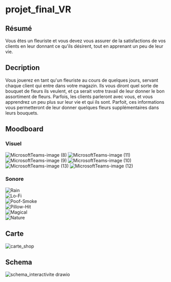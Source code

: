 # projet_final_VR

## Résumé
Vous êtes un fleuriste et vous devez vous assurer de la satisfactions de vos clients en leur donnant ce qu'ils désirent, tout en apprenant un peu de leur vie.

## Decription
Vous jouerez en tant qu'un fleuriste au cours de quelques jours, servant chaque client qui entre dans votre magazin. Ils vous diront quel sorte de bouquet de fleurs ils veulent, et ça serait votre travail de leur donner le bon assortiment de fleurs. Parfois, les clients parleront avec vous, et vous apprendrez un peu plus sur leur vie et qui ils sont. Parfoit, ces informations vous permetteront de leur donner quelques fleurs supplémentaires dans leurs bouquets.

## Moodboard
### Visuel
![MicrosoftTeams-image (8)](https://github.com/im-boyo/projet_final_VR/assets/89608091/2b8fc687-2063-42c6-9724-140b85f73eb6)
![MicrosoftTeams-image (11)](https://github.com/im-boyo/projet_final_VR/assets/89608091/47ebd74a-8a28-4ce6-a2b9-2f99927613d7)
![MicrosoftTeams-image (9)](https://github.com/im-boyo/projet_final_VR/assets/89608091/de37beb7-98ee-4748-ab09-fed2b6e8109c)
![MicrosoftTeams-image (10)](https://github.com/im-boyo/projet_final_VR/assets/89608091/529c5af7-bce2-41ab-823f-42e7ea54d291)
![MicrosoftTeams-image (13)](https://github.com/im-boyo/projet_final_VR/assets/89608091/a32e82af-4249-43ea-a0ab-b78abcbce570)
![MicrosoftTeams-image (12)](https://github.com/im-boyo/projet_final_VR/assets/89608091/be1c92a7-fe46-4393-8f96-421c8626cdc3)

### Sonore
![Rain](https://github.com/im-boyo/projet_final_VR/assets/89608091/d1fd3699-5d04-4558-8468-76be67b225b5) <br>
![Lo-Fi](https://github.com/im-boyo/projet_final_VR/assets/89608091/4711b1e8-47db-44f5-8e2b-6e2f8e74e048)<br>
![Poof-Smoke](https://github.com/im-boyo/projet_final_VR/assets/89608091/071b6ef4-caea-41cb-950b-279b2635c872)<br>
![Pillow-Hit](https://github.com/im-boyo/projet_final_VR/assets/89608091/8a902a60-8b03-4d46-a2c4-250a09e31303)<br>
![Magical](https://github.com/im-boyo/projet_final_VR/assets/89608091/8c646d74-8a4b-4db7-a29a-723d83a32f12)<br>
![Nature](https://github.com/im-boyo/projet_final_VR/assets/89608091/457d757d-fed4-4393-b270-4917f813dd39)<br>

## Carte
![carte_shop](https://github.com/im-boyo/projet_final_VR/assets/89608091/2e0742a7-81cb-4f6d-8552-92ffd2b9ab59)

## Schema
![schema_interactivite drawio](https://github.com/im-boyo/projet_final_VR/assets/89608091/7660259e-11d5-4681-9495-bbc90d051908)
